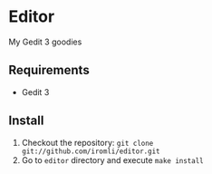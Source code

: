# Editor

My Gedit 3 goodies

## Requirements

* Gedit 3

## Install

1. Checkout the repository: `git clone git://github.com/iromli/editor.git`
2. Go to `editor` directory and execute `make install`
